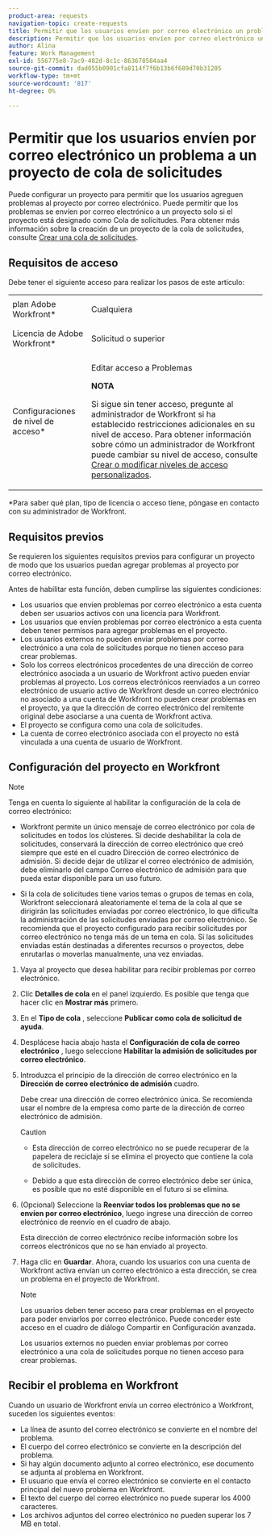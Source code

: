 ```yaml
---
product-area: requests
navigation-topic: create-requests
title: Permitir que los usuarios envíen por correo electrónico un problema a un proyecto de cola de solicitudes
description: Permitir que los usuarios envíen por correo electrónico un problema a un proyecto de cola de solicitudes
author: Alina
feature: Work Management
exl-id: 556775e8-7ac9-482d-8c1c-863678584aa4
source-git-commit: dad055b0901cfa8114f7f6b13b6f689d70b31205
workflow-type: tm+mt
source-wordcount: '817'
ht-degree: 0%

---
```


# Permitir que los usuarios envíen por correo electrónico un problema a un proyecto de cola de solicitudes

<!--
<p style="color: #ff1493;" data-mc-conditions="QuicksilverOrClassic.Draft mode">(NOTE:&nbsp;When updating POP account information here, also update information in these articles: Allowing users to reply to email notifications, Configuring Email Notifications, Understanding the Queue Details Tab in a Project )</p>
-->

Puede configurar un proyecto para permitir que los usuarios agreguen problemas al proyecto por correo electrónico. Puede permitir que los problemas se envíen por correo electrónico a un proyecto solo si el proyecto está designado como Cola de solicitudes. Para obtener más información sobre la creación de un proyecto de la cola de solicitudes, consulte [Crear una cola de solicitudes](../../../manage-work/requests/create-and-manage-request-queues/create-request-queue.md).

## Requisitos de acceso

Debe tener el siguiente acceso para realizar los pasos de este artículo:

<table style="table-layout:auto"> 
 <col> 
 </col> 
 <col> 
 </col> 
 <tbody> 
  <tr> 
   <td role="rowheader">plan Adobe Workfront*</td> 
   <td> <p>Cualquiera</p> </td> 
  </tr> 
  <tr> 
   <td role="rowheader">Licencia de Adobe Workfront*</td> 
   <td> <p>Solicitud o superior</p> </td> 
  </tr> 
  <tr> 
   <td role="rowheader">Configuraciones de nivel de acceso*</td> 
   <td> <p>Editar acceso a Problemas</p> <p><b>NOTA</b>

Si sigue sin tener acceso, pregunte al administrador de Workfront si ha establecido restricciones adicionales en su nivel de acceso. Para obtener información sobre cómo un administrador de Workfront puede cambiar su nivel de acceso, consulte <a href="../../../administration-and-setup/add-users/configure-and-grant-access/create-modify-access-levels.md" class="MCXref xref">Crear o modificar niveles de acceso personalizados</a>.</p> </td>
</tr> <!--
   <tr data-mc-conditions="QuicksilverOrClassic.Draft mode"> 
    <td role="rowheader">Object permissions</td> 
    <td> <p>To configure the request queue, you must have Manage permissions to the project.</p> <p>For information on requesting additional access, see <a href="../../../workfront-basics/grant-and-request-access-to-objects/request-access.md" class="MCXref xref">Request access to objects </a>.<br></p> </td> 
   </tr>
  --> 
 </tbody> 
</table>

&#42;Para saber qué plan, tipo de licencia o acceso tiene, póngase en contacto con su administrador de Workfront.

## Requisitos previos

Se requieren los siguientes requisitos previos para configurar un proyecto de modo que los usuarios puedan agregar problemas al proyecto por correo electrónico.

Antes de habilitar esta función, deben cumplirse las siguientes condiciones:

* Los usuarios que envíen problemas por correo electrónico a esta cuenta deben ser usuarios activos con una licencia para Workfront.
* Los usuarios que envíen problemas por correo electrónico a esta cuenta deben tener permisos para agregar problemas en el proyecto.
* Los usuarios externos no pueden enviar problemas por correo electrónico a una cola de solicitudes porque no tienen acceso para crear problemas.
* Solo los correos electrónicos procedentes de una dirección de correo electrónico asociada a un usuario de Workfront activo pueden enviar problemas al proyecto. Los correos electrónicos reenviados a un correo electrónico de usuario activo de Workfront desde un correo electrónico no asociado a una cuenta de Workfront no pueden crear problemas en el proyecto, ya que la dirección de correo electrónico del remitente original debe asociarse a una cuenta de Workfront activa.
* El proyecto se configura como una cola de solicitudes.
* La cuenta de correo electrónico asociada con el proyecto no está vinculada a una cuenta de usuario de Workfront.

## Configuración del proyecto en Workfront

>[!NOTE]
>
>Tenga en cuenta lo siguiente al habilitar la configuración de la cola de correo electrónico:
>
>* Workfront permite un único mensaje de correo electrónico por cola de solicitudes en todos los clústeres. Si decide deshabilitar la cola de solicitudes, conservará la dirección de correo electrónico que creó siempre que esté en el cuadro Dirección de correo electrónico de admisión. Si decide dejar de utilizar el correo electrónico de admisión, debe eliminarlo del campo Correo electrónico de admisión para que pueda estar disponible para un uso futuro.
>
>* Si la cola de solicitudes tiene varios temas o grupos de temas en cola, Workfront seleccionará aleatoriamente el tema de la cola al que se dirigirán las solicitudes enviadas por correo electrónico, lo que dificulta la administración de las solicitudes enviadas por correo electrónico.
>Se recomienda que el proyecto configurado para recibir solicitudes por correo electrónico no tenga más de un tema en cola. Si las solicitudes enviadas están destinadas a diferentes recursos o proyectos, debe enrutarlas o moverlas manualmente, una vez enviadas.

1. Vaya al proyecto que desea habilitar para recibir problemas por correo electrónico.
1. Clic **Detalles de cola** en el panel izquierdo. Es posible que tenga que hacer clic en **Mostrar más** primero.
1. En el **Tipo de cola** , seleccione **Publicar como cola de solicitud de ayuda**.

1. Desplácese hacia abajo hasta el **Configuración de cola de correo electrónico** , luego seleccione **Habilitar la admisión de solicitudes por correo electrónico**.

1. Introduzca el principio de la dirección de correo electrónico en la **Dirección de correo electrónico de admisión** cuadro.

   Debe crear una dirección de correo electrónico única. Se recomienda usar el nombre de la empresa como parte de la dirección de correo electrónico de admisión.

   >[!CAUTION]
   >
   >* Esta dirección de correo electrónico no se puede recuperar de la papelera de reciclaje si se elimina el proyecto que contiene la cola de solicitudes.
   >
   >* Debido a que esta dirección de correo electrónico debe ser única, es posible que no esté disponible en el futuro si se elimina.
   <!--
   >This was the case previously, but it's not working this way anymore, since August 2022: * Emails forwarded to this email address are not added as issues to the project in&nbsp;Workfront. Only emails created from this email address are added as issues.
   -->

1. (Opcional) Seleccione la **Reenviar todos los problemas que no se envíen por correo electrónico**, luego ingrese una dirección de correo electrónico de reenvío en el cuadro de abajo.

   Esta dirección de correo electrónico recibe información sobre los correos electrónicos que no se han enviado al proyecto.

1. Haga clic en **Guardar**. Ahora, cuando los usuarios con una cuenta de Workfront activa envían un correo electrónico a esta dirección, se crea un problema en el proyecto de Workfront.

   >[!NOTE]
   >
   >Los usuarios deben tener acceso para crear problemas en el proyecto para poder enviarlos por correo electrónico. Puede conceder este acceso en el cuadro de diálogo Compartir en Configuración avanzada.
   >
   >Los usuarios externos no pueden enviar problemas por correo electrónico a una cola de solicitudes porque no tienen acceso para crear problemas.

## Recibir el problema en Workfront

Cuando un usuario de Workfront envía un correo electrónico a Workfront, suceden los siguientes eventos:

* La línea de asunto del correo electrónico se convierte en el nombre del problema.
* El cuerpo del correo electrónico se convierte en la descripción del problema.
* Si hay algún documento adjunto al correo electrónico, ese documento se adjunta al problema en Workfront.
* El usuario que envía el correo electrónico se convierte en el contacto principal del nuevo problema en Workfront.
* El texto del cuerpo del correo electrónico no puede superar los 4000 caracteres.
* Los archivos adjuntos del correo electrónico no pueden superar los 7 MB en total.
